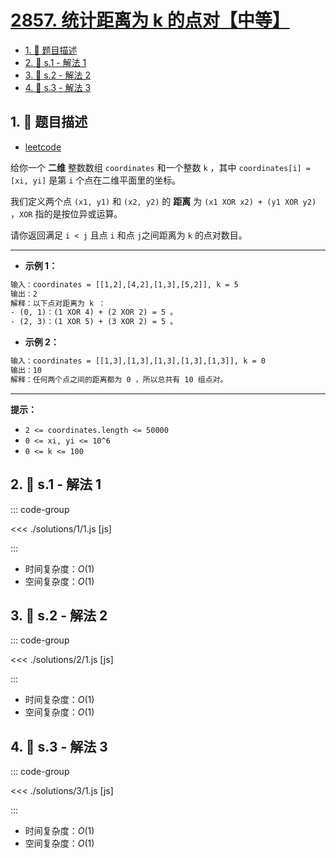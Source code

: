 # [2857. 统计距离为 k 的点对【中等】](https://github.com/tnotesjs/TNotes.leetcode/tree/main/notes/2857.%20%E7%BB%9F%E8%AE%A1%E8%B7%9D%E7%A6%BB%E4%B8%BA%20k%20%E7%9A%84%E7%82%B9%E5%AF%B9%E3%80%90%E4%B8%AD%E7%AD%89%E3%80%91)

<!-- region:toc -->

- [1. 📝 题目描述](#1--题目描述)
- [2. 🎯 s.1 - 解法 1](#2--s1---解法-1)
- [3. 🎯 s.2 - 解法 2](#3--s2---解法-2)
- [4. 🎯 s.3 - 解法 3](#4--s3---解法-3)

<!-- endregion:toc -->

## 1. 📝 题目描述

- [leetcode](https://leetcode.cn/problems/count-pairs-of-points-with-distance-k/)

给你一个 **二维** 整数数组 `coordinates` 和一个整数 `k` ，其中 `coordinates[i] = [xi, yi]` 是第 `i` 个点在二维平面里的坐标。

我们定义两个点 `(x1, y1)` 和 `(x2, y2)` 的 **距离** 为 `(x1 XOR x2) + (y1 XOR y2)` ，`XOR` 指的是按位异或运算。

请你返回满足 `i < j` 且点 `i` 和点 `j`之间距离为 `k` 的点对数目。

---

- **示例 1：**

```txt
输入：coordinates = [[1,2],[4,2],[1,3],[5,2]], k = 5
输出：2
解释：以下点对距离为 k ：
- (0, 1)：(1 XOR 4) + (2 XOR 2) = 5 。
- (2, 3)：(1 XOR 5) + (3 XOR 2) = 5 。
```

- **示例 2：**

```txt
输入：coordinates = [[1,3],[1,3],[1,3],[1,3],[1,3]], k = 0
输出：10
解释：任何两个点之间的距离都为 0 ，所以总共有 10 组点对。
```

---

**提示：**

- `2 <= coordinates.length <= 50000`
- `0 <= xi, yi <= 10^6`
- `0 <= k <= 100`

## 2. 🎯 s.1 - 解法 1

::: code-group

<<< ./solutions/1/1.js [js]

:::

- 时间复杂度：$O(1)$
- 空间复杂度：$O(1)$

## 3. 🎯 s.2 - 解法 2

::: code-group

<<< ./solutions/2/1.js [js]

:::

- 时间复杂度：$O(1)$
- 空间复杂度：$O(1)$

## 4. 🎯 s.3 - 解法 3

::: code-group

<<< ./solutions/3/1.js [js]

:::

- 时间复杂度：$O(1)$
- 空间复杂度：$O(1)$
